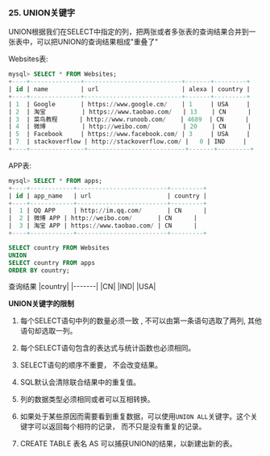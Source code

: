 ### 25. UNION关键字
UNION根据我们在SELECT中指定的列，把两张或者多张表的查询结果合并到一张表中，可以把UNION的查询结果相成"重叠了"


Websites表:
```sql
mysql> SELECT * FROM Websites;
+----+--------------+---------------------------+-------+---------+
| id | name         | url                       | alexa | country |
+----+--------------+---------------------------+-------+---------+
| 1  | Google       | https://www.google.cm/    | 1     | USA     |
| 2  | 淘宝          | https://www.taobao.com/   | 13    | CN      |
| 3  | 菜鸟教程      | http://www.runoob.com/    | 4689  | CN      |
| 4  | 微博          | http://weibo.com/         | 20    | CN      |
| 5  | Facebook     | https://www.facebook.com/ | 3     | USA     |
| 7  | stackoverflow | http://stackoverflow.com/ |   0 | IND     |
+----+---------------+---------------------------+-------+---------+
```
APP表:
```sql
mysql> SELECT * FROM apps;
+----+------------+-------------------------+---------+
| id | app_name   | url                     | country |
+----+------------+-------------------------+---------+
|  1 | QQ APP     | http://im.qq.com/       | CN      |
|  2 | 微博 APP | http://weibo.com/       | CN      |
|  3 | 淘宝 APP | https://www.taobao.com/ | CN      |
+----+------------+-------------------------+---------+
```
```sql
SELECT country FROM Websites
UNION
SELECT country FROM apps
ORDER BY country;
```
查询结果
|country|
|-------|
|CN|
|IND|
|USA|

**UNION关键字的限制**

1. 每个SELECT语句中列的数量必须一致 , 不可以由第一条语句选取了两列, 其他语句却选取一列。

2. 每个SELECT语句包含的表达式与统计函数也必须相同。

3. SELECT语句的顺序不重要， 不会改变结果。

4. SQL默认会清除联合结果中的重复值。

5. 列的数据类型必须相同或者可以互相转换。

6. 如果处于某些原因而需要看到重复数据，可以使用`UNION ALL`关键字。这个关键字可以返回每个相符的记录， 而不只是没有重复的记录。

7. CREATE TABLE 表名 AS 可以捕获UNION的结果，以新建出新的表。
